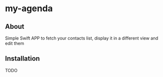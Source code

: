 # my-agenda

## About

Simple Swift APP to fetch your contacts list, display it in a different view and edit them

## Installation

TODO
